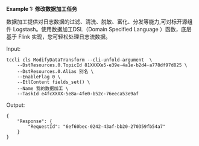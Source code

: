 **Example 1: 修改数据加工任务**

数据加工提供对日志数据的过滤、清洗、脱敏、富化、分发等能力,可对标开源组件 Logstash。使用数据加工DSL（Domain Specified Language ）函数，底层基于 Flink 实现，您可轻松处理日志流数据。


Input: 

```
tccli cls ModifyDataTransform --cli-unfold-argument  \
    --DstResources.0.TopicId 81XXXXe5-e39e-4a1e-b2d4-a778df97d825 \
    --DstResources.0.Alias 别名 \
    --EnableFlag 0 \
    --EtlContent fields_set() \
    --Name 我的数据加工 \
    --TaskId e4fcXXXX-5e8a-4fe0-b52c-76eeca53e9af
```

Output: 
```
{
    "Response": {
        "RequestId": "6ef60bec-0242-43af-bb20-270359fb54a7"
    }
}
```


